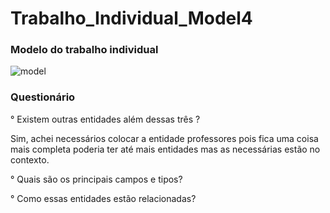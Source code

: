# Trabalho_Individual_Model4

### Modelo do trabalho individual
![model](https://user-images.githubusercontent.com/113106798/213185767-731d2c60-8e3e-4f26-bc90-ab840f072420.png)



### Questionário



° Existem outras entidades além dessas três ?

Sim, achei necessários colocar a entidade professores pois fica uma coisa mais completa
poderia ter até mais entidades mas as necessárias estão no contexto.


° Quais são os principais campos e tipos?



° Como essas entidades estão relacionadas?




